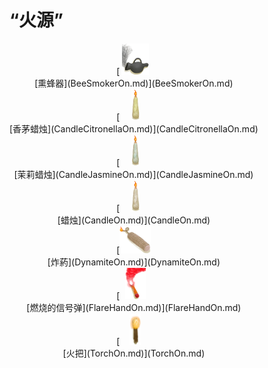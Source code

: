 # “火源”  
<div style="display:inline-block"><div class="gamedatalist" style="text-align:center;;min-height:0px;"><div style="text-align:center;">[<div style="width:50px;display:inline-block;text-align:center"><img decoding="async" src="../wiki/Sprite/BeeSmokerOn.png" href="a.md" style="max-width:50px;max-height:50px;"></div><br>[熏蜂器](BeeSmokerOn.md)](BeeSmokerOn.md)</div></div><div class="gamedatalist" style="text-align:center;;min-height:0px;"><div style="text-align:center;">[<div style="width:50px;display:inline-block;text-align:center"><img decoding="async" src="../wiki/Sprite/CandleOnCitronella.png" href="a.md" style="max-width:50px;max-height:50px;"></div><br>[香茅蜡烛](CandleCitronellaOn.md)](CandleCitronellaOn.md)</div></div><div class="gamedatalist" style="text-align:center;;min-height:0px;"><div style="text-align:center;">[<div style="width:50px;display:inline-block;text-align:center"><img decoding="async" src="../wiki/Sprite/CandleOnJasmine.png" href="a.md" style="max-width:50px;max-height:50px;"></div><br>[茉莉蜡烛](CandleJasmineOn.md)](CandleJasmineOn.md)</div></div><div class="gamedatalist" style="text-align:center;;min-height:0px;"><div style="text-align:center;">[<div style="width:50px;display:inline-block;text-align:center"><img decoding="async" src="../wiki/Sprite/CandleOn.png" href="a.md" style="max-width:50px;max-height:50px;"></div><br>[蜡烛](CandleOn.md)](CandleOn.md)</div></div><div class="gamedatalist" style="text-align:center;;min-height:0px;"><div style="text-align:center;">[<div style="width:50px;display:inline-block;text-align:center"><img decoding="async" src="../wiki/Sprite/DynamiteOn.png" href="a.md" style="max-width:50px;max-height:50px;"></div><br>[炸‍葯](DynamiteOn.md)](DynamiteOn.md)</div></div><div class="gamedatalist" style="text-align:center;;min-height:0px;"><div style="text-align:center;">[<div style="width:50px;display:inline-block;text-align:center"><img decoding="async" src="../wiki/Sprite/FlareLit.png" href="a.md" style="max-width:50px;max-height:50px;"></div><br>[燃烧的信号弹](FlareHandOn.md)](FlareHandOn.md)</div></div><div class="gamedatalist" style="text-align:center;;min-height:0px;"><div style="text-align:center;">[<div style="width:50px;display:inline-block;text-align:center"><img decoding="async" src="../wiki/Sprite/TorchOn.png" href="a.md" style="max-width:50px;max-height:50px;"></div><br>[火把](TorchOn.md)](TorchOn.md)</div></div></div>  
  


<script>document.title="“火源” - 卡牌生存百科 Card Survival Wiki";</script>